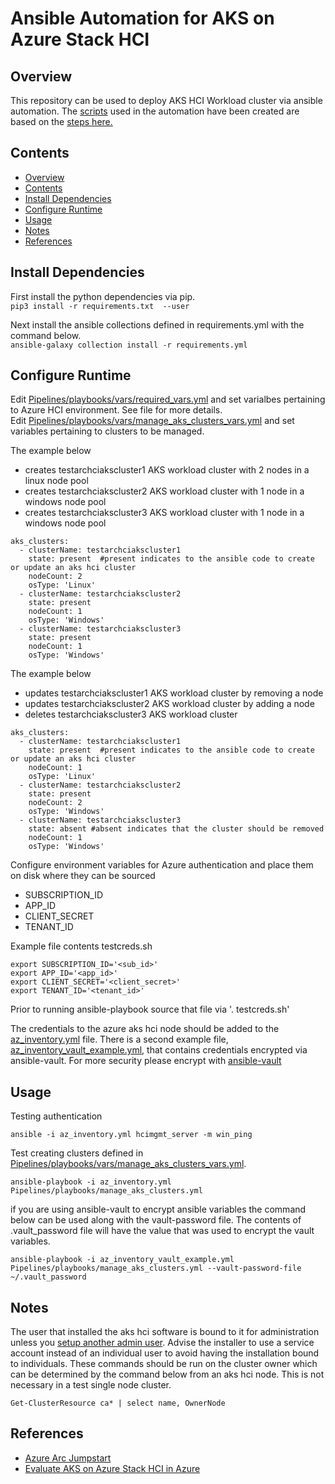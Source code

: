 Ansible Automation for AKS on Azure Stack HCI
==============
Overview
-----------
This repository can be used to deploy AKS HCI Workload cluster via ansible automation.  The [scripts](Pipelines/playbooks/files) used in the automation have been created are based on the [steps here.](https://github.com/Azure/aks-hci/blob/main/eval/steps/1_AKSHCI_Azure.md)

Contents
-----------
- [Overview](#overview)
- [Contents](#contents)
- [Install Dependencies](#install-dependencies)
- [Configure Runtime](#configure-runtime)
- [Usage](#usage)
- [Notes](#notes)
- [References](#references)

Install Dependencies
-----------
First install the python dependencies via pip.  
`pip3 install -r requirements.txt  --user`

Next install the ansible collections defined in requirements.yml with the command below.  
`ansible-galaxy collection install -r requirements.yml`


Configure Runtime
-----------

Edit [Pipelines/playbooks/vars/required_vars.yml](Pipelines/playbooks/vars/required_vars.yml) and set varialbes pertaining to Azure HCI environment.  See file for more details.  
Edit [Pipelines/playbooks/vars/manage_aks_clusters_vars.yml](Pipelines/playbooks/vars/manage_aks_clusters_vars.yml) and set variables pertaining to clusters to be managed.   


The example below
- creates testarchciakscluster1 AKS workload cluster with 2 nodes in a linux node pool
- creates testarchciakscluster2 AKS workload cluster with 1 node in a windows node pool
- creates testarchciakscluster3 AKS workload cluster with 1 node in a windows node pool
```
aks_clusters:
  - clusterName: testarchciakscluster1
    state: present  #present indicates to the ansible code to create or update an aks hci cluster
    nodeCount: 2
    osType: 'Linux'
  - clusterName: testarchciakscluster2
    state: present 
    nodeCount: 1
    osType: 'Windows'
  - clusterName: testarchciakscluster3
    state: present 
    nodeCount: 1
    osType: 'Windows'
```

The example below 
- updates testarchciakscluster1 AKS workload cluster by removing a node
- updates testarchciakscluster2 AKS workload cluster by adding a node
- deletes testarchciakscluster3 AKS workload cluster
  
```
aks_clusters:
  - clusterName: testarchciakscluster1
    state: present  #present indicates to the ansible code to create or update an aks hci cluster
    nodeCount: 1
    osType: 'Linux'
  - clusterName: testarchciakscluster2
    state: present 
    nodeCount: 2
    osType: 'Windows'
  - clusterName: testarchciakscluster3
    state: absent #absent indicates that the cluster should be removed
    nodeCount: 1
    osType: 'Windows'
```

Configure environment variables for Azure authentication and place them on disk where they can be sourced 
- SUBSCRIPTION_ID
- APP_ID
- CLIENT_SECRET
- TENANT_ID

Example file contents testcreds.sh  
```
export SUBSCRIPTION_ID='<sub_id>'  
export APP_ID='<app_id>'  
export CLIENT_SECRET='<client_secret>'  
export TENANT_ID='<tenant_id>'
```
Prior to running ansible-playbook source that file via 
'. testcreds.sh'  

The credentials to the azure aks hci node should be added to the [az_inventory.yml](az_inventory.yml) file.  There is a second example file, [az_inventory_vault_example.yml](az_inventory_vault_example.yml), that contains credentials encrypted via ansible-vault.  For more security please encrypt with [ansible-vault](https://docs.ansible.com/ansible/latest/cli/ansible-vault.html)  


Usage
-----------
Testing authentication
```
ansible -i az_inventory.yml hcimgmt_server -m win_ping
```
Test creating clusters defined in [Pipelines/playbooks/vars/manage_aks_clusters_vars.yml](Pipelines/playbooks/vars/manage_aks_clusters_vars.yml).
```
ansible-playbook -i az_inventory.yml Pipelines/playbooks/manage_aks_clusters.yml
```
if you are using ansible-vault to encrypt ansible variables the command below can be used along with the vault-password file.  The contents of .vault_password file will have the value that was used to encrypt the vault variables.
```
ansible-playbook -i az_inventory_vault_example.yml Pipelines/playbooks/manage_aks_clusters.yml --vault-password-file ~/.vault_password
```

Notes
-----------
The user that installed the aks hci software is bound to it for administration unless you [setup another admin user](https://docs.microsoft.com/en-us/azure-stack/aks-hci/set-multiple-administrators).  Advise the installer to use a service account instead of an individual user to avoid having the installation bound to individuals.  These commands should be run on the cluster owner which can be determined by the command below from an aks hci node.  This is not necessary in a test single node cluster.

```
Get-ClusterResource ca* | select name, OwnerNode
```

References
-----------
- [Azure Arc Jumpstart](https://azurearcjumpstart.io/azure_arc_jumpstart/azure_arc_k8s/aks_stack_hci/aks_hci_powershell/)
- [Evaluate AKS on Azure Stack HCI in Azure](https://github.com/Azure/aks-hci/blob/main/eval/steps/1_AKSHCI_Azure.md)

